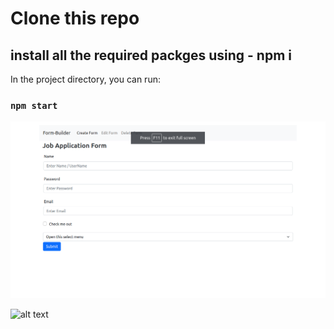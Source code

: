 # Clone this repo

## install all the required packges using - npm i 

In the project directory, you can run:

### `npm start`

<img width="959" alt="landing page" src="https://github.com/AkshaykumarG26/form-builder-app/blob/master/public/imagesAndVideo/1.png">

![alt text]("../../public/imagesAndVideo/2.png")
